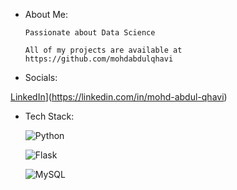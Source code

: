 * About Me:

  ```Passionate about Data Science```
  
  ```All of my projects are available at https://github.com/mohdabdulqhavi```

* Socials:

[LinkedIn](https://img.shields.io/badge/LinkedIn-%230077B5.svg?logo=linkedin&logoColor=white)](https://linkedin.com/in/mohd-abdul-qhavi) 

* Tech Stack:

  ![Python](https://img.shields.io/badge/python-3670A0?style=flat-square&logo=python&logoColor=ffdd54)
  
  ![Flask](https://img.shields.io/badge/flask-%23000.svg?style=flat-square&logo=flask&logoColor=white)
  
  ![MySQL](https://img.shields.io/badge/mysql-%2300f.svg?style=flat-square&logo=mysql&logoColor=white)
